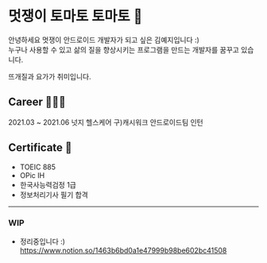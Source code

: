 # 멋쟁이 토마토 토마토 🍅
<!-- <p align=center> <img src = "./img.profile_yeri.jpg" width="300px"></p> -->

안녕하세요 멋쟁이 안드로이드 개발자가 되고 싶은 김예지입니다 :)   
누구나 사용할 수 있고 삶의 질을 향상시키는 프로그램을 만드는 개발자를 꿈꾸고 있습니다.   

뜨개질과 요가가 취미입니다.

   
## Career 👩🏻‍💻
2021.03 ~ 2021.06  넛지 헬스케어 구)캐시워크 안드로이드팀 인턴

## Certificate 📝
- TOEIC 885
- OPic IH
- 한국사능력검정 1급
- 정보처리기사 필기 합격

***

### WIP
- 정리중입니다 :)
https://www.notion.so/1463b6bd0a1e47999b98be602bc41508
